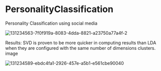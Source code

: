 # PersonalityClassification
Personality Classification using social media

![131234563-7f0f919a-8083-4dda-8821-a23750a77a4f-2](https://user-images.githubusercontent.com/32997907/133307455-1652c304-0078-49b8-993b-8a5210227401.png)

Results: SVD is proven to be more quicker in computing results than LDA when they are configured with the same number of dimensions clusters. image

![131234589-ebdc4fa1-2926-457e-a5b1-e561cbe90040](https://user-images.githubusercontent.com/32997907/133307527-4fd3bb04-fee4-4aab-a7ba-cec64222cbf2.png)
